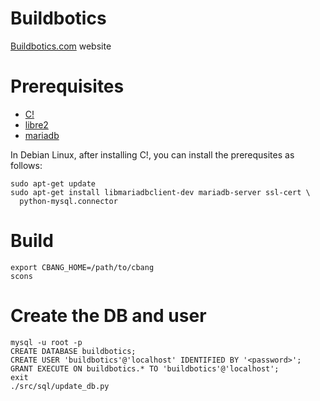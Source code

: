 Buildbotics
===========

[Buildbotics.com](http://buildbotics.com/) website

# Prerequisites
  - [C!](https://github.com/CauldronDevelopmentLLC/cbang)
  - [libre2](https://code.google.com/p/re2/)
  - [mariadb](https://mariadb.org/)

In Debian Linux, after installing C!, you can install the prerequsites as
follows:

    sudo apt-get update
    sudo apt-get install libmariadbclient-dev mariadb-server ssl-cert \
      python-mysql.connector

# Build

    export CBANG_HOME=/path/to/cbang
    scons

# Create the DB and user

    mysql -u root -p
    CREATE DATABASE buildbotics;
    CREATE USER 'buildbotics'@'localhost' IDENTIFIED BY '<password>';
    GRANT EXECUTE ON buildbotics.* TO 'buildbotics'@'localhost';
    exit
    ./src/sql/update_db.py
